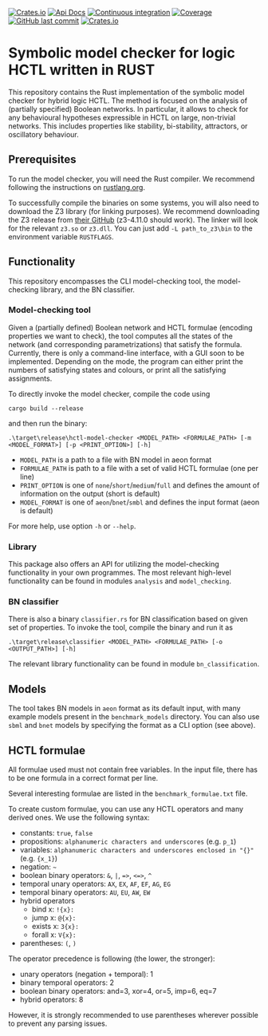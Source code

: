 [![Crates.io](https://img.shields.io/crates/v/biodivine-hctl-model-checker?style=flat-square)](https://crates.io/crates/biodivine-hctl-model-checker)
[![Api Docs](https://img.shields.io/badge/docs-api-yellowgreen?style=flat-square)](https://docs.rs/biodivine-hctl-model-checker/)
[![Continuous integration](https://img.shields.io/github/actions/workflow/status/sybila/biodivine-hctl-model-checker/build.yml?branch=master&style=flat-square)](https://github.com/sybila/biodivine-hctl-model-checker/actions?query=workflow%3Abuild)
[![Coverage](https://img.shields.io/codecov/c/github/sybila/biodivine-hctl-model-checker?style=flat-square)](https://app.codecov.io/gh/sybila/biodivine-hctl-model-checker)
[![GitHub last commit](https://img.shields.io/github/last-commit/sybila/biodivine-hctl-model-checker?style=flat-square)](https://github.com/sybila/biodivine-hctl-model-checker/commits/master)
[![Crates.io](https://img.shields.io/crates/l/biodivine-hctl-model-checker?style=flat-square)](https://github.com/sybila/biodivine-hctl-model-checker/blob/master/LICENSE)


# Symbolic model checker for logic HCTL written in RUST

This repository contains the Rust implementation of the symbolic model checker for hybrid logic HCTL. 
The method is focused on the analysis of (partially specified) Boolean networks. 
In particular, it allows to check for any behavioural hypotheses expressible in HCTL on large, non-trivial networks. 
This includes properties like stability, bi-stability, attractors, or oscillatory behaviour.

## Prerequisites

To run the model checker, you will need the Rust compiler.
We recommend following the instructions on [rustlang.org](https://www.rust-lang.org/learn/get-started).

To successfully compile the binaries on some systems, you will also need to download the Z3 library (for linking purposes).
We recommend downloading the Z3 release from [their GitHub](https://github.com/Z3Prover/z3/releases) (z3-4.11.0 should work).
The linker will look for the relevant `z3.so` or `z3.dll`. You can just add `-L path_to_z3\bin` to the environment variable `RUSTFLAGS`.


## Functionality

This repository encompasses the CLI model-checking tool, the model-checking library, and the BN classifier.

### Model-checking tool

Given a (partially defined) Boolean network and HCTL formulae (encoding properties we want to check), the tool computes all the states of the network (and corresponding parametrizations) that satisfy the formula.
Currently, there is only a command-line interface, with a GUI soon to be implemented.
Depending on the mode, the program can either print the numbers of satisfying states and colours, or print all the satisfying assignments.

To directly invoke the model checker, compile the code using
```
cargo build --release
```
and then run the binary:
```
.\target\release\hctl-model-checker <MODEL_PATH> <FORMULAE_PATH> [-m <MODEL_FORMAT>] [-p <PRINT_OPTION>] [-h]
```

- `MODEL_PATH` is a path to a file with BN model in aeon format
- `FORMULAE_PATH` is path to a file with a set of valid HCTL formulae (one per line)
- `PRINT_OPTION` is one of `none`/`short`/`medium`/`full` and defines the amount of information on the output (short is default)
- `MODEL_FORMAT` is one of `aeon`/`bnet`/`smbl` and defines the input format (aeon is default)

For more help, use option `-h` or `--help`.

### Library

This package also offers an API for utilizing the model-checking functionality in your own programmes.
The most relevant high-level functionality can be found in modules `analysis` and `model_checking`.

### BN classifier

There is also a binary `classifier.rs` for BN classification based on given set of properties. 
To invoke the tool, compile the binary and run it as
```
.\target\release\classifier <MODEL_PATH> <FORMULAE_PATH> [-o <OUTPUT_PATH>] [-h]
```

The relevant library functionality can be found in module `bn_classification`.

## Models

The tool takes BN models in `aeon` format as its default input, with many example models present in the `benchmark_models` directory.
You can also use `sbml` and `bnet` models by specifying the format as a CLI option (see above).


## HCTL formulae

All formulae used must not contain free variables.
In the input file, there has to be one formula in a correct format per line.

Several interesting formulae are listed in the ```benchmark_formulae.txt``` file.

To create custom formulae, you can use any HCTL operators and many derived ones.
We use the following syntax:
* constants: `true`, `false`
* propositions: `alphanumeric characters and underscores` (e.g. `p_1`)
* variables: `alphanumeric characters and underscores enclosed in "{}"` (e.g. `{x_1}`)
* negation: `~`
* boolean binary operators: `&`, `|`, `=>`, `<=>`, `^`
* temporal unary operators: `AX`, `EX`, `AF`, `EF`, `AG`, `EG`
* temporal binary operators: `AU`, `EU`, `AW`, `EW`
* hybrid operators
  * bind x: `!{x}:`
  * jump x: `@{x}:`
  * exists x: `3{x}:`
  * forall x: `V{x}:`
* parentheses: `(`, `)`

The operator precedence is following (the lower, the stronger):
* unary operators (negation + temporal): 1
* binary temporal operators: 2
* boolean binary operators: and=3, xor=4, or=5, imp=6, eq=7
* hybrid operators: 8

However, it is strongly recommended to use parentheses wherever possible to prevent any parsing issues.
